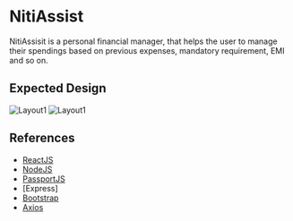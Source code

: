 # NitiAssist
NitiAssisit is a personal financial manager, that helps the user to manage their spendings based on previous expenses, mandatory requirement, EMI and so on.

## Expected Design
![Layout1](https://github.com/ArvinthC3000/nitiassist-fintech/blob/master/src/img/Image%201.png)
![Layout1](https://github.com/ArvinthC3000/nitiassist-fintech/blob/master/src/img/Image%202.png)

## References
* [ReactJS](https://reactjs.org/docs/getting-started.html)
* [NodeJS](https://nodejs.org/en/docs/)
* [PassportJS](http://www.passportjs.org/docs/authenticate/)
* [Express]
* [Bootstrap](https://getbootstrap.com/docs/4.4/getting-started/introduction/)
* [Axios](https://www.npmjs.com/package/axios)
